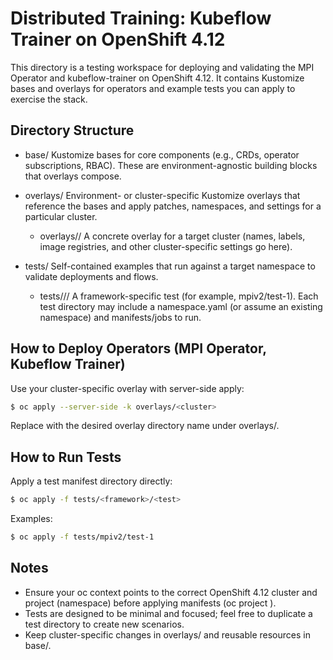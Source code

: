 # Distributed Training: Kubeflow Trainer on OpenShift 4.12

This directory is a testing workspace for deploying and validating the MPI Operator and kubeflow-trainer on OpenShift 4.12. It contains Kustomize bases and overlays for operators and example tests you can apply to exercise the stack.

## Directory Structure

- base/
  Kustomize bases for core components (e.g., CRDs, operator subscriptions, RBAC). These are environment-agnostic building blocks that overlays compose.

- overlays/
  Environment- or cluster-specific Kustomize overlays that reference the bases and apply patches, namespaces, and settings for a particular cluster.
  - overlays/<cluster>/
    A concrete overlay for a target cluster (names, labels, image registries, and other cluster-specific settings go here).

- tests/
  Self-contained examples that run against a target namespace to validate deployments and flows.
  - tests/<framework>/<test>/
    A framework-specific test (for example, mpiv2/test-1). Each test directory may include a namespace.yaml (or assume an existing namespace) and manifests/jobs to run.

## How to Deploy Operators (MPI Operator, Kubeflow Trainer)

Use your cluster-specific overlay with server-side apply:

```bash
$ oc apply --server-side -k overlays/<cluster>
```


Replace <cluster> with the desired overlay directory name under overlays/.

## How to Run Tests

Apply a test manifest directory directly:

```bash
$ oc apply -f tests/<framework>/<test>
```

Examples:

```bash
$ oc apply -f tests/mpiv2/test-1
```

## Notes

- Ensure your oc context points to the correct OpenShift 4.12 cluster and project (namespace) before applying manifests (oc project <name>).
- Tests are designed to be minimal and focused; feel free to duplicate a test directory to create new scenarios.
- Keep cluster-specific changes in overlays/ and reusable resources in base/.

